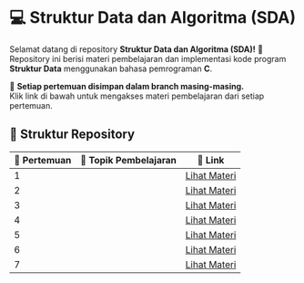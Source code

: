 # 💻 Struktur Data dan Algoritma (SDA)

Selamat datang di repository **Struktur Data dan Algoritma (SDA)!** 🎉  
Repository ini berisi materi pembelajaran dan implementasi kode program **Struktur Data** menggunakan bahasa pemrograman **C**.  

📌 **Setiap pertemuan disimpan dalam branch masing-masing.**  
Klik link di bawah untuk mengakses materi pembelajaran dari setiap pertemuan.

## 📂 **Struktur Repository**
| 📅 Pertemuan | 📖 Topik Pembelajaran         | 🔗 Link |
|-------------|-----------------------------|---------|
|       1          |      | [Lihat Materi](https://github.com/username/repository/tree/Pertemuan-1) |
|       2          |             | [Lihat Materi](https://github.com/username/repository/tree/Pertemuan-2) |
|       3          |       | [Lihat Materi](https://github.com/username/repository/tree/Pertemuan-3) |
|       4          |                         | [Lihat Materi](https://github.com/username/repository/tree/Pertemuan-4) |
|       5          |                         | [Lihat Materi](https://github.com/username/repository/tree/Pertemuan-5) |
|       6          |           | [Lihat Materi](https://github.com/username/repository/tree/Pertemuan-6) |
|       7          |                  | [Lihat Materi](https://github.com/ZEFRAZ/SDA-PRAKTIK/tree/Pertemuan-7) |
